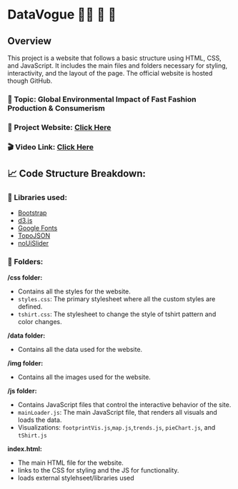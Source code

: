 # DataVogue 👚👗 🎽 👖 

## Overview

This project is a website that follows a basic structure using HTML, CSS, and JavaScript. It includes the main files and folders necessary for styling, interactivity, and the layout of the page. The official website is hosted though GitHub.

### 📌 Topic: Global Environmental Impact of Fast Fashion Production & Consumerism


### 📎 Project Website: [Click Here](https://jennylin331431.github.io/DataVogue/)


### 🎬 Video Link: [Click Here](https://drive.google.com/file/d/15b3Csde3l0ZvJdJ9DnoRHWnf0yu59gYp/view?usp=sharing)


## 📈 Code Structure Breakdown: 

### 📙 Libraries used: 
- [Bootstrap](https://getbootstrap.com/)
- [d3.js](https://d3js.org/)
- [Google Fonts](https://fonts.google.com/)
- [TopoJSON](https://github.com/topojson/topojson)
- [noUiSlider](https://refreshless.com/nouislider/)

### 📁 Folders:

 **/css folder:**
- Contains all the styles for the website.
- `styles.css`: The primary stylesheet where all the custom styles are defined.
- `tshirt.css`: The stylesheet to change the style of tshirt pattern and color changes.

**/data folder:**
- Contains all the data used for the website.

 **/img folder:**
- Contains all the images used for the website.

 **/js folder:**
- Contains JavaScript files that control the interactive behavior of the site.
- `mainLoader.js`: The main JavaScript file, that renders all visuals and loads the data.
- Visualizations: `footprintVis.js`,`map.js`,`trends.js`, `pieChart.js`, and `tShirt.js`

**index.html:**
- The main HTML file for the website.
- links to the CSS for styling and the JS for functionality.
- loads external stylehseet/libraries used
